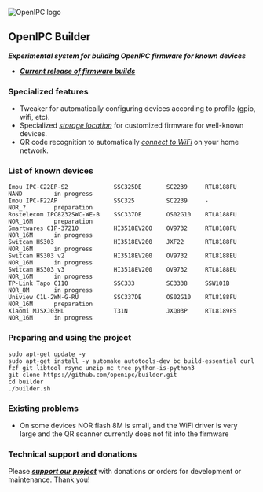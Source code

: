![OpenIPC logo][logo]

## OpenIPC Builder
**_Experimental system for building OpenIPC firmware for known devices_**
- **_[Current release of firmware builds](https://github.com/OpenIPC/builder/releases/tag/latest)_**


### Specialized features

- Tweaker for automatically configuring devices according to profile (gpio, wifi, etc).
- Specialized _[storage location](https://github.com/OpenIPC/builder/releases/tag/latest)_ for customized firmware for well-known devices.
- QR code recognition to automatically _[connect to WiFi](https://openipc.org/tools/qr-code-generator)_ on your home network.


### List of known devices

```
Imou IPC-C22EP-S2             SSC325DE       SC2239     RTL8188FU     NAND         in progress
Imou IPC-F22AP                SSC325         SC2239     -             NOR_?        preparation
Rostelecom IPC8232SWC-WE-B    SSC337DE       OS02G10    RTL8188FU     NOR_16M      preparation
Smartwares CIP-37210          HI3518EV200    OV9732     RTL8188FU     NOR_16M      in progress
Switcam HS303                 HI3518EV200    JXF22      RTL8188FU     NOR_16M      in progress
Switcam HS303 v2              HI3518EV200    OV9732     RTL8188EU     NOR_16M      in progress
Switcam HS303 v3              HI3518EV200    OV9732     RTL8188EU     NOR_16M      in progress
TP-Link Tapo C110             SSC333         SC3338     SSW101B       NOR_8M       in progress
Uniview C1L-2WN-G-RU          SSC337DE       OS02G10    RTL8188FU     NOR_16M      preparation
Xiaomi MJSXJ03HL              T31N           JXQ03P     RTL8189FS     NOR_16M      in progress

```


### Preparing and using the project

```
sudo apt-get update -y
sudo apt-get install -y automake autotools-dev bc build-essential curl fzf git libtool rsync unzip mc tree python-is-python3
git clone https://github.com/openipc/builder.git
cd builder
./builder.sh
```

### Existing problems

- On some devices NOR flash 8M is small, and the WiFi driver is very large and the QR scanner currently does not fit into the firmware


### Technical support and donations

Please **_[support our project](https://openipc.org/support-open-source)_** with donations or orders for development or maintenance. Thank you!


[logo]: https://openipc.org/assets/openipc-logo-black.svg

